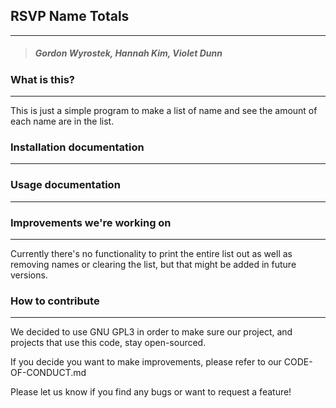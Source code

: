 ## RSVP Name Totals
---
> ##### Gordon Wyrostek, Hannah Kim, Violet Dunn

### What is this?
---
This is just a simple program to make a list of name and see the amount of each name are in the list.

### Installation documentation
---


### Usage documentation
---

### Improvements we're working on
---
Currently there's no functionality to print the entire list out as well as removing names or clearing the list, but that might be added in future versions.

### How to contribute
---
We decided to use GNU GPL3 in order to make sure our project, and projects that use this code, stay open-sourced.

If you decide you want to make improvements, please refer to our CODE-OF-CONDUCT.md

Please let us know if you find any bugs or want to request a feature!